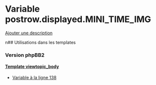 # Variable postrow.displayed.MINI_TIME_IMG
[Ajouter une description](https://fa-tvars.appspot.com/postrow.displayed.MINI_TIME_IMG)

n## Utilisations dans les templates

### Version phpBB2

#### [Template viewtopic_body](subsilver/viewtopic_body.md)
* [Variable à la ligne 138](../subsilver/viewtopic_body.tpl#L138)